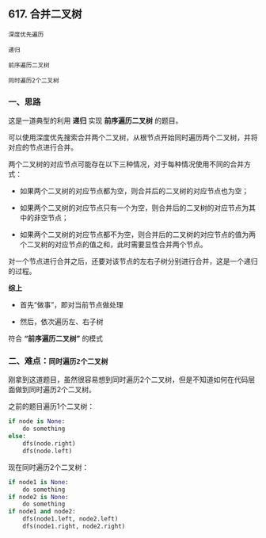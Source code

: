 ## 617. 合并二叉树

`深度优先遍历`

`递归`

`前序遍历二叉树`

`同时遍历2个二叉树`

### 一、思路

这是一道典型的利用 **递归** 实现 **前序遍历二叉树** 的题目。

可以使用深度优先搜索合并两个二叉树，从根节点开始同时遍历两个二叉树，并将对应的节点进行合并。

两个二叉树的对应节点可能存在以下三种情况，对于每种情况使用不同的合并方式：

* 如果两个二叉树的对应节点都为空，则合并后的二叉树的对应节点也为空；

* 如果两个二叉树的对应节点只有一个为空，则合并后的二叉树的对应节点为其中的非空节点；

* 如果两个二叉树的对应节点都不为空，则合并后的二叉树的对应节点的值为两个二叉树的对应节点的值之和，此时需要显性合并两个节点。

对一个节点进行合并之后，还要对该节点的左右子树分别进行合并，这是一个递归的过程。

**综上**

* 首先“做事”，即对当前节点做处理

* 然后，依次遍历左、右子树

符合 **“前序遍历二叉树”** 的模式

### 二、难点：`同时遍历2个二叉树`

刚拿到这道题目，虽然很容易想到同时遍历2个二叉树，但是不知道如何在代码层面做到同时遍历2个二叉树。

之前的题目遍历1个二叉树：

```python
if node is None:
    do something
else:
	dfs(node.right)
	dfs(node.left)
```

现在同时遍历2个二叉树：

```python
if node1 is None:
    do something
if node2 is None:
    do something
if node1 and node2:
	dfs(node1.left, node2.left)
	dfs(node1.right, node2.right)
```

